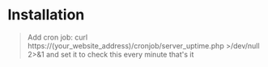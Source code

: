 # Installation

> Add cron job:
> curl https://(your_website_address)/cronjob/server_uptime.php >/dev/null 2>&1
> and set it to check this every minute
> that's it

